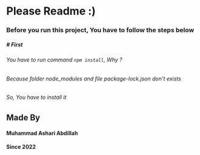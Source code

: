 # Please Readme :)

### Before you run this project, You have to follow the steps below


##### # First

###### You have to run command `npm install`, Why ?
###### Because folder node_modules and file package-lock.json don't exists
###### So, You have to install it


## Made By
#### Muhammad Ashari Abdillah
#### Since 2022
